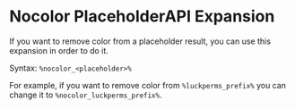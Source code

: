 # Nocolor PlaceholderAPI Expansion

If you want to remove color from a placeholder result, you can use this expansion in order to do it.

Syntax: `%nocolor_<placeholder>%`

For example, if you want to remove color from `%luckperms_prefix%` you can change it to `%nocolor_luckperms_prefix%`.
